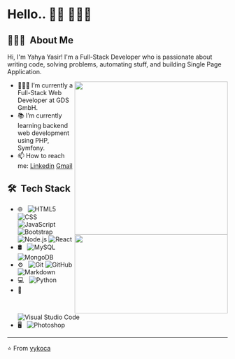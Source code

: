 # Hello.. 👋🏼 👨🏻‍💻

## 👨🏻‍💻 &nbsp;About Me

Hi, I'm Yahya Yasir! I'm a Full-Stack Developer who is passionate about writing code, solving problems, automating stuff, and building Single Page Application.

[<img align="right" width="350" src="https://github-readme-stats.vercel.app/api?username=yykoca&show_icons=true"/>](https://github.com/yykoca/)
- 🧑🏻‍💻 I’m currently a Full-Stack Web Developer at GDS GmbH.
- 📚 I’m currently learning  backend web development using PHP, Symfony.
- 📫 How to reach me: [Linkedin](https://www.linkedin.com/in/yykoca) [Gmail](mailto:yykoca.08@gmail.com)


## 🛠 &nbsp;Tech Stack
[<img height="180em" align="right" width="350" src="https://github-readme-stats.vercel.app/api/top-langs/?username=yykoca&theme=buefy&layout=compact" />](https://github.com/AVS1508)
- 🌐 &nbsp;
  ![HTML5](https://img.shields.io/badge/-HTML5-333333?style=flat&logo=HTML5)
  ![CSS](https://img.shields.io/badge/-CSS-333333?style=flat&logo=CSS3&logoColor=1572B6)
  ![JavaScript](https://img.shields.io/badge/-JavaScript-333333?style=flat&logo=javascript)
  ![Bootstrap](https://img.shields.io/badge/-Bootstrap-333333?style=flat&logo=bootstrap&logoColor=563D7C)
  ![Node.js](https://img.shields.io/badge/-Node.js-333333?style=flat&logo=node.js)
  ![React](https://img.shields.io/badge/-React-333333?style=flat&logo=react)
- 🛢 &nbsp;
  ![MySQL](https://img.shields.io/badge/-MySQL-333333?style=flat&logo=mysql)
  ![MongoDB](https://img.shields.io/badge/-MongoDB-333333?style=flat&logo=mongodb)
- ⚙️ &nbsp;
  ![Git](https://img.shields.io/badge/-Git-333333?style=flat&logo=git)
  ![GitHub](https://img.shields.io/badge/-GitHub-333333?style=flat&logo=github)
  ![Markdown](https://img.shields.io/badge/-Markdown-333333?style=flat&logo=markdown)
- 💻 &nbsp;
  ![Python](https://img.shields.io/badge/-Python-333333?style=flat&logo=python)
- 🔧 &nbsp;
  ![Visual Studio Code](https://img.shields.io/badge/-Visual%20Studio%20Code-333333?style=flat&logo=visual-studio-code&logoColor=007ACC)
- 🖥 &nbsp;
  ![Photoshop](https://img.shields.io/badge/-Photoshop-333333?style=flat&logo=adobe-photoshop)

---
⭐️ From [yykoca](https://github.com/yykoca)
